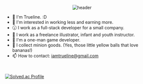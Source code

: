 <div align="center">
  
![header](https://capsule-render.vercel.app/api?type=wave&color=FFAF7B&height=300&section=header&text=Hello!&fontSize=90&animation=fadeIn&fontColor=ffffff)

</div>

- 🎁 I'm Trueline. :D
- 🤪 I'm interested in working less and earning more.
- 🕡 I work as a full-stack developer for a small company.
- 🎨 I work as a freelance illustrator, infant and youth instructor.
- 🌱 I'm a one-man game developer.
- 💟 I collect minion goods. (Yes, those little yellow balls that love bananas!)
- 📫 How to contact: iamtrueline@gmail.com

<br>

  [![Solved.ac Profile](http://mazassumnida.wtf/api/v2/generate_badge?boj=iamtrueline)](https://solved.ac/iamtrueline/)
